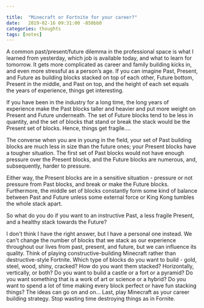 ```yaml
---

title:  "Minecraft or Fortnite for your career?"
date:   2019-02-16 09:31:00 -050bb0
categories: thoughts
tags: [notes]
---
```


A common past/present/future dilemma in the professional space is what I learned from yesterday, which job is available today, and what to learn for tomorrow. It gets more complicated as career and family building kicks in, and even more stressful as a person’s age. If you can imagine Past, Present, and Future as building blocks stacked on top of each other, Future bottom, Present in the middle, and Past on top, and the height of each set equals the years of experience, things get interesting.

If you have been in the industry for a long time, the long years of experience make the Past blocks taller and heavier and put more weight on Present and Future underneath. The set of Future blocks tend to be less in quantity, and the set of blocks that stand or break the stack would be the Present set of blocks. Hence, things get fragile....

The converse when you are in young in the field, your set of Past building blocks are much less in size than the future ones; your Present blocks have a tougher situation. The first set of Past blocks would not have enough pressure over the Present blocks, and the Future blocks are numerous, and, subsequently, harder to pressure.

Either way, the Present blocks are in a sensitive situation - pressure or not pressure from Past blocks, and break or make the Future blocks. Furthermore, the middle set of blocks constantly form some kind of balance between Past and Future unless some external force or King Kong tumbles the whole stack apart.

So what do you do if you want to an instructive Past, a less fragile Present, and a healthy stack towards the Future?

I don't think I have the right answer, but I have a personal one instead. We can't change the number of blocks that we stack as our experience throughout our lives from past, present, and future, but we can influence its quality. Think of playing constructive-building Minecraft rather than destructive-style Fortnite. Which type of blocks do you want to build - gold, steel, wood, shiny, cracked? How do you want them stacked? Horizontally, vertically, or both? Do you want to build a castle or a fort or a pyramid? Do you want something that is a work of art or science or a hybrid? Do you want to spend a lot of time making every block perfect or have fun stacking things? The ideas can go on and on... Last, play Minecraft as your career building strategy. Stop wasting time destroying things as in Fornite.